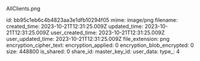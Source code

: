 AllClients.png

id: bb95c1eb6c4b4823aa3e1dfb10294f05
mime: image/png
filename: 
created_time: 2023-10-21T12:31:25.009Z
updated_time: 2023-10-21T12:31:25.009Z
user_created_time: 2023-10-21T12:31:25.009Z
user_updated_time: 2023-10-21T12:31:25.009Z
file_extension: png
encryption_cipher_text: 
encryption_applied: 0
encryption_blob_encrypted: 0
size: 448800
is_shared: 0
share_id: 
master_key_id: 
user_data: 
type_: 4